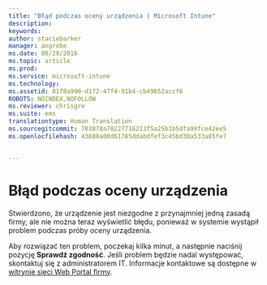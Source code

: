 ```yaml
---
title: "Błąd podczas oceny urządzenia | Microsoft Intune"
description: 
keywords: 
author: staciebarker
manager: angrobe
ms.date: 08/29/2016
ms.topic: article
ms.prod: 
ms.service: microsoft-intune
ms.technology: 
ms.assetid: 81f8a990-d172-47f4-91b4-cb49652accf6
ROBOTS: NOINDEX,NOFOLLOW
ms.reviewer: chrisgre
ms.suite: ems
translationtype: Human Translation
ms.sourcegitcommit: 703878a70227716213f5a25b1b5dfa99fce42ee5
ms.openlocfilehash: 43688a00d61785ddabdfef3c45bd30a533a85fe7


---
```



# Błąd podczas oceny urządzenia
Stwierdzono, że urządzenie jest niezgodne z przynajmniej jedną zasadą firmy, ale nie można teraz wyświetlić błędu, ponieważ w systemie wystąpił problem podczas próby oceny urządzenia.  

Aby rozwiązać ten problem, poczekaj kilka minut, a następnie naciśnij pozycję **Sprawdź zgodność**. Jeśli problem będzie nadal występować, skontaktuj się z administratorem IT. Informacje kontaktowe są dostępne w [witrynie sieci Web Portal firmy](http://portal.manage.microsoft.com).



<!--HONumber=Oct16_HO2-->


